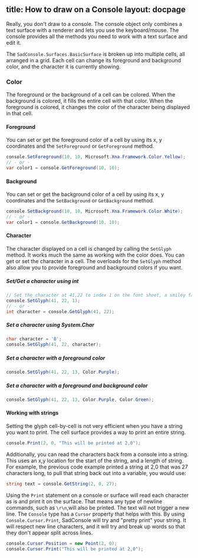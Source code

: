title: How to draw on a Console
layout: docpage
---

Really, you don't draw to a console. The console object only combines a text surface with a renderer and lets you use the keyboard/mouse. The console provides all the methods you need to work with a text surface and edit it.

The `SadConsole.Surfaces.BasicSurface` is broken up into multiple cells, all arranged in a grid. Each cell can change its foreground and background color, and the character it is currently showing. 


### Color

The foreground or the background of a cell can be colored. When the background is colored, it fills the entire cell with that color. When the foreground is colored, it changes the color of the character being displayed in that cell.

#### Foreground

You can set or get the foreground color of a cell by using its x, y coordinates and the `SetForeground` or `GetForeground` method.

```csharp
console.SetForeground(10, 10, Microsoft.Xna.Framework.Color.Yellow);
// - or -
var color1 = console.GetForeground(10, 10);
```

#### Background

You can set or get the background color of a cell by using its x, y coordinates and the `SetBackground` or `GetBackground` method.

```csharp
console.SetBackground(10, 10, Microsoft.Xna.Framework.Color.White);
// - or -
var color1 = console.GetBackground(10, 10);
```

#### Character
The character displayed on a cell is changed by calling the `SetGlyph` method. It works much the same as working with the color does. You can get or set the character in a cell. The overloads for the `SetGlyph` method also allow you to provide foreground and background colors if you want.

##### Set/Get a character using int

```csharp
// Set the character at 41,22 to index 1 on the font sheet, a smiley face.
console.SetGlyph(41, 22, 1);
// - or -
int character = console.GetGlyph(41, 22);
```

##### Set a character using System.Char
```csharp
char character = 'B';
console.SetGlyph(41, 22, character);
```

##### Set a character with a foreground color
```csharp
console.SetGlyph(41, 22, 13, Color.Purple);
```

##### Set a character with a foreground and background color
```csharp
console.SetGlyph(41, 22, 13, Color.Purple, Color.Green);
```

#### Working with strings
Setting the glyph cell-by-cell is not very efficient when you have a string you want to print. The cell surface provides a way to print an entire string.

```csharp
console.Print(2, 0, "This will be printed at 2,0");
```

Additionally, you can read the characters back from a console into a string. This uses an x,y location for the start of the string, and a length of string. For example, the previous code example printed a string at 2,0 that was 27 characters long, to pull that string back out into a variable, you would use:

```csharp
string text = console.GetString(2, 0, 27);
```

Using the `Print` statement on a console or surface will read each character as is and print it on the surface. That means any type of newline commands, such as `\r\n`,will also be printed. The text will not trigger a new line. The `Console` type has a `Cursor` property that helps with this. By using `Console.Cursor.Print`, SadConsole will try and "pretty print" your string. It will respect new line characters, and it will try and break up words so that they don't appear split across lines.

```csharp
console.Cursor.Position = new Point(2, 0);
console.Cursor.Print("This will be printed at 2,0");
```